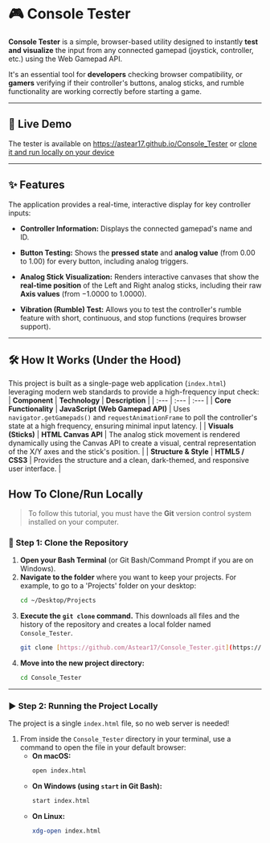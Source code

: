 # 🎮 Console Tester

**Console Tester** is a simple, browser-based utility designed to instantly **test and visualize** the input from any connected gamepad (joystick, controller, etc.) using the Web Gamepad API.

It's an essential tool for **developers** checking browser compatibility, or **gamers** verifying if their controller's buttons, analog sticks, and rumble functionality are working correctly before starting a game.

---

## 🚀 Live Demo

The tester is available on https://astear17.github.io/Console_Tester or [clone it and run locally on your device](https://github.com/Astear17/Console_Tester/main/blob/README.md#how-to-clonerun-locally)

---

## ✨ Features

The application provides a real-time, interactive display for key controller inputs:

* **Controller Information:** Displays the connected gamepad's name and ID.

* **Button Testing:** Shows the **pressed state** and **analog value** (from $0.00$ to $1.00$) for every button, including analog triggers.

* **Analog Stick Visualization:** Renders interactive canvases that show the **real-time position** of the Left and Right analog sticks, including their raw **Axis values** (from $-1.0000$ to $1.0000$).

* **Vibration (Rumble) Test:** Allows you to test the controller's rumble feature with short, continuous, and stop functions (requires browser support).

---

## 🛠️ How It Works (Under the Hood)

This project is built as a single-page web application (`index.html`) leveraging modern web standards to provide a high-frequency input check:
| **Component** | **Technology** | **Description** | 
| :--- | :--- | :--- | 
| **Core Functionality** | **JavaScript (Web Gamepad API)** | Uses `navigator.getGamepads()` and `requestAnimationFrame` to poll the controller's state at a high frequency, ensuring minimal input latency. | 
| **Visuals (Sticks)** | **HTML Canvas API** | The analog stick movement is rendered dynamically using the Canvas API to create a visual, central representation of the X/Y axes and the stick's position. | 
| **Structure & Style** | **HTML5 / CSS3** | Provides the structure and a clean, dark-themed, and responsive user interface. | 

## How To Clone/Run Locally

> To follow this tutorial, you must have the **Git** version control system installed on your computer.

### 🚀 Step 1: Clone the Repository
1.  **Open your Bash Terminal** (or Git Bash/Command Prompt if you are on Windows).
2.  **Navigate to the folder** where you want to keep your projects. For example, to go to a 'Projects' folder on your desktop:
    ```bash
    cd ~/Desktop/Projects
    ```
3.  **Execute the `git clone` command.** This downloads all files and the history of the repository and creates a local folder named `Console_Tester`.
    ```bash
    git clone [https://github.com/Astear17/Console_Tester.git](https://github.com/Astear17/Console_Tester.git)
    ```
4.  **Move into the new project directory:**
    ```bash
    cd Console_Tester
    ```
---

### ▶️ Step 2: Running the Project Locally
The project is a single `index.html` file, so no web server is needed!
1.  From inside the `Console_Tester` directory in your terminal, use a command to open the file in your default browser:
    * **On macOS:**
        ```bash
        open index.html
        ```
    * **On Windows (using `start` in Git Bash):**
        ```bash
        start index.html
        ```
    * **On Linux:**
        ```bash
        xdg-open index.html
        ```
